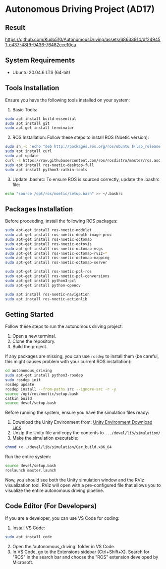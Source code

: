 # Autonomous Driving Project (AD17)
## Result


https://github.com/Kudo510/AutonomousDriving/assets/68633914/df249451-e437-48f9-9436-76482ece10ca


## System Requirements
- Ubuntu 20.04.6 LTS (64-bit)

## Tools Installation
Ensure you have the following tools installed on your system:

1. Basic Tools:
```bash
sudo apt install build-essential
sudo apt install git
sudo apt-get install terminator
```

2. ROS Installation:
Follow these steps to install ROS (Noetic version):

```bash
sudo sh -c 'echo "deb http://packages.ros.org/ros/ubuntu $(lsb_release -sc) main" > /etc/apt/sources.list.d/ros-latest.list'
sudo apt install curl
sudo apt update
curl -s https://raw.githubusercontent.com/ros/rosdistro/master/ros.asc | sudo apt-key add -
sudo apt install ros-noetic-desktop-full
sudo apt install python3-catkin-tools
```

3. Update .bashrc:
To ensure ROS is sourced correctly, update the .bashrc file:

```bash
echo "source /opt/ros/noetic/setup.bash" >> ~/.bashrc
```

## Packages Installation
Before proceeding, install the following ROS packages:

```bash
sudo apt-get install ros-noetic-nodelet
sudo apt-get install ros-noetic-depth-image-proc
sudo apt-get install ros-noetic-octomap
sudo apt-get install ros-noetic-octovis
sudo apt-get install ros-noetic-octomap-msgs
sudo apt-get install ros-noetic-octomap-rviz-*
sudo apt-get install ros-noetic-octomap-mapping
sudo apt-get install ros-noetic-octomap-server

sudo apt-get install ros-noetic-pcl-ros
sudo apt-get install ros-noetic-pcl-conversions
sudo apt-get install python3-pcl
sudo apt-get install python-opencv

sudo apt install ros-noetic-navigation
sudo apt install ros-noetic-actionlib
```

## Getting Started
Follow these steps to run the autonomous driving project:

1. Open a new terminal.
2. Clone the repository.
3. Build the project.

If any packages are missing, you can use `rosdep` to install them (be careful, this might causes problem with your current ROS installation):

```bash
cd autonomous_driving
sudo apt-get install python3-rosdep
sudo rosdep init
rosdep update
rosdep install --from-paths src --ignore-src -r -y
source /opt/ros/noetic/setup.bash
catkin build
source devel/setup.bash
```

Before running the system, ensure you have the simulation files ready:

1. Download the Unity Environment from: [Unity Environment Download Link](https://syncandshare.lrz.de/getlink/fiEg9ocZ6Pc5iuEa4QqN1b/)
2. Unzip the Unity file and copy the contents to `.../devel/lib/simulation/`
3. Make the simulation executable:
```bash
chmod +x ./devel/lib/simulation/Car_build.x86_64
```

Run the entire system:

```bash
source devel/setup.bash
roslaunch master.launch
```

Now, you should see both the Unity simulation window and the RViz visualization tool. RViz will open with a pre-configured file that allows you to visualize the entire autonomous driving pipeline.

## Code Editor (For Developers)
If you are a developer, you can use VS Code for coding:

1. Install VS Code:
```bash
sudo apt install code
```

2. Open the 'autonomous_driving' folder in VS Code.
3. In VS Code, go to the Extensions sidebar (Ctrl+Shift+X). Search for "ROS" in the search bar and choose the "ROS" extension developed by Microsoft.
